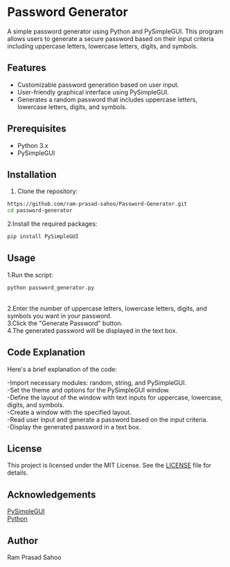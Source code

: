 # Password Generator

A simple password generator using Python and PySimpleGUI. This program allows users to generate a secure password based on their input criteria including uppercase letters, lowercase letters, digits, and symbols.

## Features

- Customizable password generation based on user input.<br>
- User-friendly graphical interface using PySimpleGUI.<br>
- Generates a random password that includes uppercase letters, lowercase letters, digits, and symbols.<br>

## Prerequisites

- Python 3.x
- PySimpleGUI

## Installation

1. Clone the repository:

```bash
https://github.com/ram-prasad-sahoo/Password-Generator.git
cd password-generator
```
2:Install the required packages:
```bash
pip install PySimpleGUI
```
## Usage
1.Run the script:
```bash
python password_generator.py
```
<br>
2.Enter the number of uppercase letters, lowercase letters, digits, and symbols you want in your password.<br>
3.Click the "Generate Password" button.<br>
4.The generated password will be displayed in the text box.<br>


## Code Explanation
Here's a brief explanation of the code:<br>

-Import necessary modules: random, string, and PySimpleGUI.<br>
-Set the theme and options for the PySimpleGUI window.<br>
-Define the layout of the window with text inputs for uppercase, lowercase, digits, and symbols.<br>
-Create a window with the specified layout.<br>
-Read user input and generate a password based on the input criteria.<br>
-Display the generated password in a text box.<br>


## License
This project is licensed under the MIT License. See the [LICENSE](LICENSE) file for details.

## Acknowledgements
<a href="https://pysimplegui.com/">PySimpleGUI</a>
<br>
<a href="https://www.python.org/">Python</a>
##  Author
Ram Prasad Sahoo

